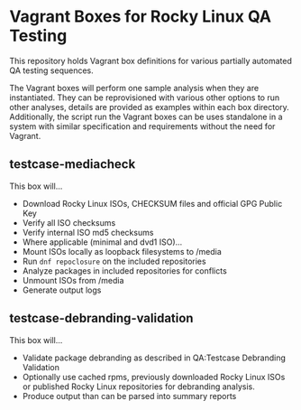 # Vagrant Boxes for Rocky Linux QA Testing

This repository holds Vagrant box definitions for various partially automated QA testing sequences.

The Vagrant boxes will perform one sample analysis when they are instantiated. They can be reprovisioned with various other options to run other analyses, details are provided as examples within each box directory. Additionally, the script run the Vagrant boxes can be uses standalone in a system with similar specification and requirements without the need for Vagrant.

## testcase-mediacheck

This box will...

-   Download Rocky Linux ISOs, CHECKSUM files and official GPG Public Key
-   Verify all ISO checksums
-   Verify internal ISO md5 checksums
-   Where applicable (minimal and dvd1 ISO)...
  -   Mount ISOs locally as loopback filesystems to /media
  -   Run `dnf repoclosure` on the included repositories
  -   Analyze packages in included repositories for conflicts
  -   Unmount ISOs from /media
- Generate output logs


## testcase-debranding-validation

This box will...

-   Validate package debranding as described in QA:Testcase Debranding Validation
-   Optionally use cached rpms, previously downloaded Rocky Linux ISOs or published Rocky Linux repositories for debranding analysis.
-   Produce output than can be parsed into summary reports
